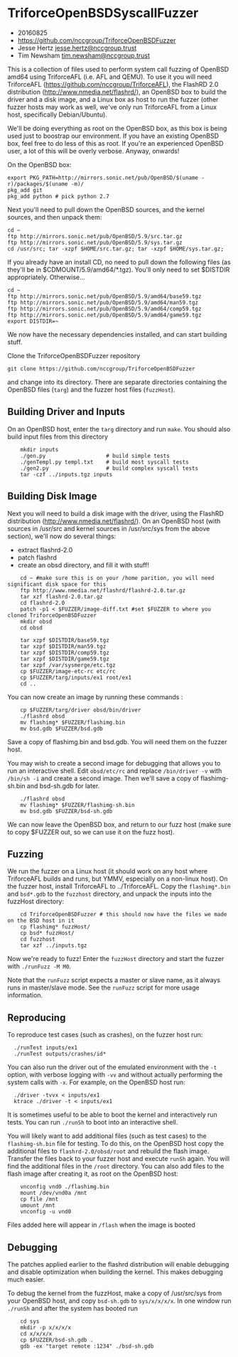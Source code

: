 # TriforceOpenBSDSyscallFuzzer
* 20160825
* https://github.com/nccgroup/TriforceOpenBSDFuzzer
* Jesse Hertz <jesse.hertz@nccgroup.trust>
* Tim Newsham <tim.newsham@nccgroup.trust>

This is a collection of files used to perform system call
fuzzing of OpenBSD amd64 using TriforceAFL (i.e. AFL and QEMU).  To use
it you will need TriforceAFL (https://github.com/nccgroup/TriforceAFL),
the FlashRD 2.0 distribution (http://www.nmedia.net/flashrd/),
an OpenBSD box to build the driver and a disk image, and a Linux
box as host to run the fuzzer (other fuzzer hosts may work as well,
we've only run TriforceAFL from a Linux host, specifically Debian/Ubuntu).

We'll be doing everything as root on the OpenBSD box, as this box is being used just to boostrap our environment. 
If you have an existing OpenBSD box, feel free to do less of this as root. If you're an experienced OpenBSD user,
a lot of this will be overly verbose. Anyway, onwards!

On the OpenBSD box:

```
export PKG_PATH=http://mirrors.sonic.net/pub/OpenBSD/$(uname -r)/packages/$(uname -m)/
pkg_add git
pkg_add python # pick python 2.7
```


Next you'll need to pull down the OpenBSD sources, and the kernel
sources, and then unpack them:

```
cd ~
ftp http://mirrors.sonic.net/pub/OpenBSD/5.9/src.tar.gz 
ftp http://mirrors.sonic.net/pub/OpenBSD/5.9/sys.tar.gz
cd /usr/src; tar -xzpf $HOME/src.tar.gz; tar -xzpf $HOME/sys.tar.gz;
```

If you already have an install CD, no need to pull down the following files (as they'll be in $CDMOUNT/5.9/amd64/*.tgz). You'll only need to set $DISTDIR appropriately. Otherwise...

```
cd ~
ftp http://mirrors.sonic.net/pub/OpenBSD/5.9/amd64/base59.tgz
ftp http://mirrors.sonic.net/pub/OpenBSD/5.9/amd64/man59.tgz
ftp http://mirrors.sonic.net/pub/OpenBSD/5.9/amd64/comp59.tgz
ftp http://mirrors.sonic.net/pub/OpenBSD/5.9/amd64/game59.tgz
export DISTDIR=~
```

We now have the necessary dependencies installed, and can start building stuff.

Clone the TriforceOpenBSDFuzzer repository
```
git clone https://github.com/nccgroup/TriforceOpenBSDFuzzer
```
and change into its directory. There are separate directories containing the OpenBSD files (`targ`) and 
the fuzzer host files (`fuzzHost`).

## Building Driver and Inputs
On an OpenBSD host, enter the `targ` directory and run `make`.
You should also build input files from this directory
```
    mkdir inputs
    ./gen.py                   # build simple tests
    ./genTempl.py templ.txt    # build most syscall tests
    ./gen2.py                  # build complex syscall tests
    tar -czf ../inputs.tgz inputs
```

## Building Disk Image
Next you will need to build a disk image with the driver, using
the FlashRD distribution (http://www.nmedia.net/flashrd/).
On an OpenBSD host (with sources in /usr/src and kernel sources in 
/usr/src/sys from the above section), we'll now do several things:

- extract flashrd-2.0
- patch flashrd 
- create an obsd directory, and fill it with stuff!


```
    cd ~ #make sure this is on your /home parition, you will need significant disk space for this
    ftp http://www.nmedia.net/flashrd/flashrd-2.0.tar.gz
    tar xzf flashrd-2.0.tar.gz
    cd flashrd-2.0
    patch -p1 < $FUZZER/image-diff.txt #set $FUZZER to where you cloned TriforceOpenBSDFuzzer
    mkdir obsd
    cd obsd

    tar xzpf $DISTDIR/base59.tgz
    tar xzpf $DISTDIR/man59.tgz
    tar xzpf $DISTDIR/comp59.tgz
    tar xzpf $DISTDIR/game59.tgz
    tar xzpf /var/sysmerge/etc.tgz
    cp $FUZZER/image-etc-rc etc/rc
    cp $FUZZER/targ/inputs/ex1 root/ex1
    cd ..
```

You can now create an image by running these commands :
```
    cp $FUZZER/targ/driver obsd/bin/driver
    ./flashrd obsd
    mv flashimg* $FUZZER/flashimg.bin
    mv bsd.gdb $FUZZER/bsd.gdb
```
Save a copy of flashimg.bin and bsd.gdb.  You will need them
on the fuzzer host.

You may wish to create a second image for debugging that allows
you to run an interactive shell.  Edit `obsd/etc/rc` and
replace `/bin/driver -v` with `/bin/sh -i` and create a second image.
Then we'll save a copy of flashimg-sh.bin and bsd-sh.gdb for later.

```
    ./flashrd obsd
    mv flashimg* $FUZZER/flashimg-sh.bin
    mv bsd.gdb $FUZZER/bsd-sh.gdb
```

We can now leave the OpenBSD box, and return to our fuzz host (make sure to copy
$FUZZER out, so we can use it on the fuzz host). 

## Fuzzing
We run the fuzzer on a Linux host (it should work on any host
where TriforceAFL builds and runs, but YMMV, especially on a non-linux host).
On the fuzzer host, install TriforceAFL to ../TriforceAFL.
Copy the `flashimg*.bin` and `bsd*.gdb` to the `fuzzhost` directory, 
and unpack the inputs into the fuzzHost directory:

```
    cd TriforceOpenBSDFuzzer # this should now have the files we made on the BSD host in it
    cp flashimg* fuzzHost/
    cp bsd* fuzzHost/
    cd fuzzhost
    tar xzf ../inputs.tgz
```

Now we're ready to fuzz! Enter the `fuzzHost` directory 
and start the fuzzer with `./runFuzz -M M0`.

Note that the `runFuzz` script expects a master or slave name, as
it always runs in master/slave mode.  See the `runFuzz` script for
more usage information.

## Reproducing
To reproduce test cases (such as crashes), on the fuzzer host run:
```
  ./runTest inputs/ex1
  ./runTest outputs/crashes/id*
```

You can also run the driver out of the emulated environment
with the `-t` option, with verbose logging with `-vv`
and without actually performing the system calls with `-x`.
For example, on the OpenBSD host run:
```
  ./driver -tvvx < inputs/ex1
  ktrace ./driver -t < inputs/ex1
```

It is sometimes useful to be able to boot the kernel and interactively
run tests. You can run `./runSh` to boot
into an interactive shell.

You will likely want to add additional files (such as test cases)
to the `flashimg-sh.bin` file for testing.  To do this, on the
OpenBSD host copy the additional files to `flashrd-2.0/obsd/root`
and rebuild the flash image.  Transfer the files back to your
fuzzer host and execute `runSh` again.  You will find the additional
files in the `/root` directory.  You can also add files to the flash
image after creating it, as root on the OpenBSD host:
```
    vnconfig vnd0 ./flashimg.bin
    mount /dev/vnd0a /mnt
    cp file /mnt
    umount /mnt
    vnconfig -u vnd0
```
Files added here will appear in `/flash` when the image is booted

## Debugging
The patches applied earlier to the flashrd distribution will
enable debugging and disable optimization when building the kernel.
This makes debugging much easier. 

To debug the kernel from the fuzzHost, make a copy of /usr/src/sys
from your OpenBSD host, and copy `bsd-sh.gdb` to `sys/x/x/x/x`.
In one window run `./runSh` and after the system has booted run
```
    cd sys
    mkdir -p x/x/x/x
    cd x/x/x/x
    cp $FUZZER/bsd-sh.gdb .
    gdb -ex "target remote :1234" ./bsd-sh.gdb
```

